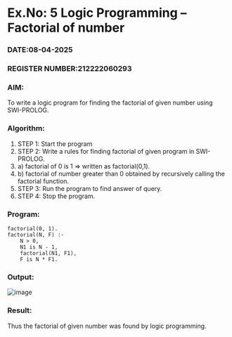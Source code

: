 # Ex.No: 5   Logic Programming – Factorial of number   
### DATE:08-04-2025                                                                            
### REGISTER NUMBER:212222060293 
### AIM: 
To  write  a logic program for finding the factorial of given number using SWI-PROLOG. 
### Algorithm:
1. STEP 1: Start the program
2. STEP 2:  Write a rules for finding factorial of given program in SWI-PROLOG.
3.   a)	factorial of 0 is 1 => written as factorial(0,1).
4.   b)	factorial of number greater than 0 obtained by recursively calling the factorial    function.
5. STEP 3: Run the program  to find answer of  query.
6. STEP 4: Stop the program.

### Program:
```
factorial(0, 1).
factorial(N, F) :-
    N > 0,
    N1 is N - 1,
    factorial(N1, F1),
    F is N * F1.
```

### Output:
![image](https://github.com/user-attachments/assets/1616aac6-df4b-4b90-a05a-e39906a0e0ae)

### Result:
Thus the factorial of given number was found by logic programming. 
